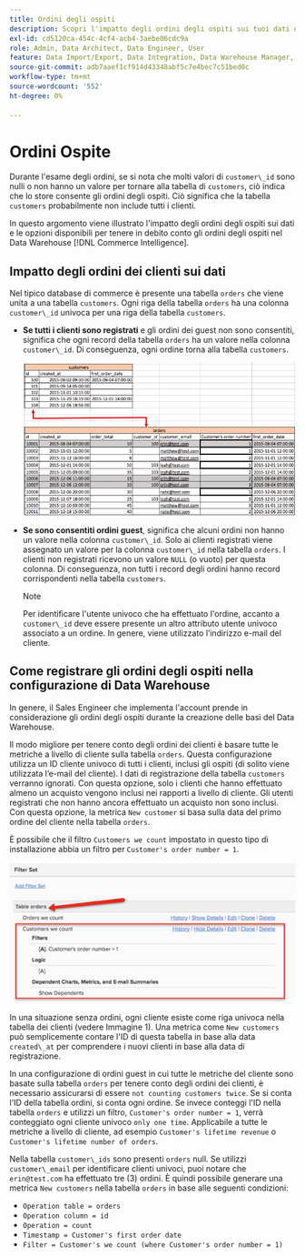 ```yaml
---
title: Ordini degli ospiti
description: Scopri l'impatto degli ordini degli ospiti sui tuoi dati e quali opzioni hai per tenere in debito conto gli ordini degli ospiti nel tuo [!DNL Commerce Intelligence] Data Warehouse.
exl-id: cd5120ca-454c-4cf4-acb4-3aebe06cdc9a
role: Admin, Data Architect, Data Engineer, User
feature: Data Import/Export, Data Integration, Data Warehouse Manager, Commerce Tables
source-git-commit: adb7aaef1cf914d43348abf5c7e4bec7c51bed0c
workflow-type: tm+mt
source-wordcount: '552'
ht-degree: 0%

---
```


# Ordini Ospite

Durante l&#39;esame degli ordini, se si nota che molti valori di `customer\_id` sono nulli o non hanno un valore per tornare alla tabella di `customers`, ciò indica che lo store consente gli ordini degli ospiti. Ciò significa che la tabella `customers` probabilmente non include tutti i clienti.

In questo argomento viene illustrato l&#39;impatto degli ordini degli ospiti sui dati e le opzioni disponibili per tenere in debito conto gli ordini degli ospiti nel Data Warehouse [!DNL Commerce Intelligence].

## Impatto degli ordini dei clienti sui dati

Nel tipico database di commerce è presente una tabella `orders` che viene unita a una tabella `customers`. Ogni riga della tabella `orders` ha una colonna `customer\_id` univoca per una riga della tabella `customers`.

* **Se tutti i clienti sono registrati** e gli ordini dei guest non sono consentiti, significa che ogni record della tabella `orders` ha un valore nella colonna `customer\_id`. Di conseguenza, ogni ordine torna alla tabella `customers`.

  ![](../../assets/guest-orders-4.png)

* **Se sono consentiti ordini guest**, significa che alcuni ordini non hanno un valore nella colonna `customer\_id`. Solo ai clienti registrati viene assegnato un valore per la colonna `customer\_id` nella tabella `orders`. I clienti non registrati ricevono un valore `NULL` (o vuoto) per questa colonna. Di conseguenza, non tutti i record degli ordini hanno record corrispondenti nella tabella `customers`.

  >[!NOTE]
  >
  >Per identificare l&#39;utente univoco che ha effettuato l&#39;ordine, accanto a `customer\_id` deve essere presente un altro attributo utente univoco associato a un ordine. In genere, viene utilizzato l’indirizzo e-mail del cliente.

## Come registrare gli ordini degli ospiti nella configurazione di Data Warehouse

In genere, il Sales Engineer che implementa l&#39;account prende in considerazione gli ordini degli ospiti durante la creazione delle basi del Data Warehouse.

Il modo migliore per tenere conto degli ordini dei clienti è basare tutte le metriche a livello di cliente sulla tabella `orders`. Questa configurazione utilizza un ID cliente univoco di tutti i clienti, inclusi gli ospiti (di solito viene utilizzata l’e-mail del cliente). I dati di registrazione della tabella `customers` verranno ignorati. Con questa opzione, solo i clienti che hanno effettuato almeno un acquisto vengono inclusi nei rapporti a livello di cliente. Gli utenti registrati che non hanno ancora effettuato un acquisto non sono inclusi. Con questa opzione, la metrica `New customer` si basa sulla data del primo ordine del cliente nella tabella `orders`.

È possibile che il filtro `Customers we count` impostato in questo tipo di installazione abbia un filtro per `Customer's order number = 1`.

![](../../assets/guest-orders-filter-set.png)

In una situazione senza ordini, ogni cliente esiste come riga univoca nella tabella dei clienti (vedere Immagine 1). Una metrica come `New customers` può semplicemente contare l&#39;ID di questa tabella in base alla data `created\_at` per comprendere i nuovi clienti in base alla data di registrazione.

In una configurazione di ordini guest in cui tutte le metriche del cliente sono basate sulla tabella `orders` per tenere conto degli ordini dei clienti, è necessario assicurarsi di essere `not counting customers twice`. Se si conta l&#39;ID della tabella ordini, si conta ogni ordine. Se invece conteggi l&#39;ID nella tabella `orders` e utilizzi un filtro, `Customer's order number = 1`, verrà conteggiato ogni cliente univoco `only one time`. Applicabile a tutte le metriche a livello di cliente, ad esempio `Customer's lifetime revenue` o `Customer's lifetime number of orders`.

Nella tabella `customer\_ids` sono presenti `orders` null. Se utilizzi `customer\_email` per identificare clienti univoci, puoi notare che `erin@test.com` ha effettuato tre (3) ordini. È quindi possibile generare una metrica `New customers` nella tabella `orders` in base alle seguenti condizioni:

* `Operation table = orders`
* `Operation column = id`
* `Operation = count`
* `Timestamp = Customer's first order date`
* `Filter = Customer's we count (where Customer's order number = 1)`
